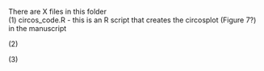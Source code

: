 There are X files in this folder \
(1) circos_code.R - this is an R script that creates the circosplot (Figure 7?) in the manuscript

(2)

(3)


